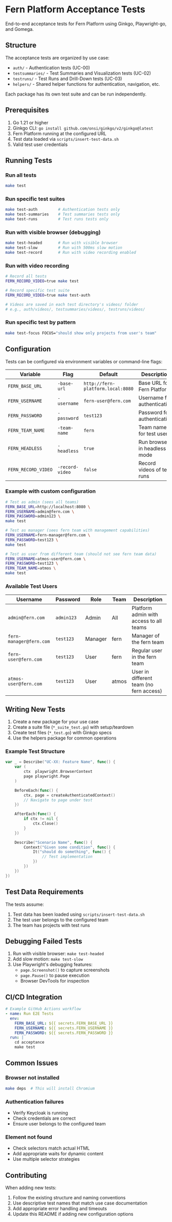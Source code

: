 # Fern Platform Acceptance Tests

End-to-end acceptance tests for Fern Platform using Ginkgo, Playwright-go, and Gomega.

## Structure

The acceptance tests are organized by use case:

- `auth/` - Authentication tests (UC-00)
- `testsummaries/` - Test Summaries and Visualization tests (UC-02)
- `testruns/` - Test Runs and Drill-Down tests (UC-03)
- `helpers/` - Shared helper functions for authentication, navigation, etc.

Each package has its own test suite and can be run independently.

## Prerequisites

1. Go 1.21 or higher
2. Ginkgo CLI: `go install github.com/onsi/ginkgo/v2/ginkgo@latest`
3. Fern Platform running at the configured URL
4. Test data loaded via `scripts/insert-test-data.sh`
5. Valid test user credentials

## Running Tests

### Run all tests
```bash
make test
```

### Run specific test suites
```bash
make test-auth         # Authentication tests only
make test-summaries    # Test summaries tests only
make test-runs         # Test runs tests only
```

### Run with visible browser (debugging)
```bash
make test-headed       # Run with visible browser
make test-slow         # Run with 500ms slow motion
make test-record       # Run with video recording enabled
```

### Run with video recording
```bash
# Record all tests
FERN_RECORD_VIDEO=true make test

# Record specific test suite
FERN_RECORD_VIDEO=true make test-auth

# Videos are saved in each test directory's videos/ folder
# e.g., auth/videos/, testsummaries/videos/, testruns/videos/
```

### Run specific test by pattern
```bash
make test-focus FOCUS="should show only projects from user's team"
```

## Configuration

Tests can be configured via environment variables or command-line flags:

| Variable | Flag | Default | Description |
|----------|------|---------|-------------|
| `FERN_BASE_URL` | `-base-url` | `http://fern-platform.local:8080` | Base URL for Fern Platform |
| `FERN_USERNAME` | `-username` | `fern-user@fern.com` | Username for authentication |
| `FERN_PASSWORD` | `-password` | `test123` | Password for authentication |
| `FERN_TEAM_NAME` | `-team-name` | `fern` | Team name for test user |
| `FERN_HEADLESS` | `-headless` | `true` | Run browser in headless mode |
| `FERN_RECORD_VIDEO` | `-record-video` | `false` | Record videos of test runs |

### Example with custom configuration
```bash
# Test as admin (sees all teams)
FERN_BASE_URL=http://localhost:8080 \
FERN_USERNAME=admin@fern.com \
FERN_PASSWORD=admin123 \
make test

# Test as manager (sees fern team with management capabilities)
FERN_USERNAME=fern-manager@fern.com \
FERN_PASSWORD=test123 \
make test

# Test as user from different team (should not see fern team data)
FERN_USERNAME=atmos-user@fern.com \
FERN_PASSWORD=test123 \
FERN_TEAM_NAME=atmos \
make test
```

### Available Test Users

| Username | Password | Role | Team | Description |
|----------|----------|------|------|-------------|
| `admin@fern.com` | `admin123` | Admin | All | Platform admin with access to all teams |
| `fern-manager@fern.com` | `test123` | Manager | fern | Manager of the fern team |
| `fern-user@fern.com` | `test123` | User | fern | Regular user in the fern team |
| `atmos-user@fern.com` | `test123` | User | atmos | User in different team (no fern access) |

## Writing New Tests

1. Create a new package for your use case
2. Create a suite file (`*_suite_test.go`) with setup/teardown
3. Create test files (`*_test.go`) with Ginkgo specs
4. Use the helpers package for common operations

### Example Test Structure
```go
var _ = Describe("UC-XX: Feature Name", func() {
    var (
        ctx  playwright.BrowserContext
        page playwright.Page
    )

    BeforeEach(func() {
        ctx, page = createAuthenticatedContext()
        // Navigate to page under test
    })

    AfterEach(func() {
        if ctx != nil {
            ctx.Close()
        }
    })

    Describe("Scenario Name", func() {
        Context("Given some condition", func() {
            It("should do something", func() {
                // Test implementation
            })
        })
    })
})
```

## Test Data Requirements

The tests assume:
1. Test data has been loaded using `scripts/insert-test-data.sh`
2. The test user belongs to the configured team
3. The team has projects with test runs

## Debugging Failed Tests

1. Run with visible browser: `make test-headed`
2. Add slow motion: `make test-slow`
3. Use Playwright's debugging features:
   - `page.Screenshot()` to capture screenshots
   - `page.Pause()` to pause execution
   - Browser DevTools for inspection

## CI/CD Integration

```yaml
# Example GitHub Actions workflow
- name: Run E2E Tests
  env:
    FERN_BASE_URL: ${{ secrets.FERN_BASE_URL }}
    FERN_USERNAME: ${{ secrets.FERN_USERNAME }}
    FERN_PASSWORD: ${{ secrets.FERN_PASSWORD }}
  run: |
    cd acceptance
    make test
```

## Common Issues

### Browser not installed
```bash
make deps  # This will install Chromium
```

### Authentication failures
- Verify Keycloak is running
- Check credentials are correct
- Ensure user belongs to the configured team

### Element not found
- Check selectors match actual HTML
- Add appropriate waits for dynamic content
- Use multiple selector strategies

## Contributing

When adding new tests:
1. Follow the existing structure and naming conventions
2. Use descriptive test names that match use case documentation
3. Add appropriate error handling and timeouts
4. Update this README if adding new configuration options